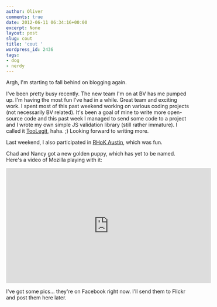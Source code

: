 ```yaml
---
author: Oliver
comments: true
date: 2012-06-11 06:34:16+00:00
excerpt: None
layout: post
slug: cout
title: 'cout '
wordpress_id: 2436
tags:
- dog
- nerdy
---
```


Argh, I'm starting to fall behind on blogging again.

I've been pretty busy recently. The new team I'm on at BV has me pumped up. I'm having the most fun I've had in a while. Great team and exciting work. I spent most of this past weekend working on various coding projects (not necessarily BV related). It's been a goal of mine to write more open-source code and this past week I managed to send some code to a project and I wrote my own simple JS validation library (still rather immature). I called it <a href="https://github.com/owiber/toolegit">TooLegit</a>, haha. ;) Looking forward to writing more.

Last weekend, I also participated in <a href="http://rhokaustin.org">RHoK Austin</a>, which was fun.

Chad and Nancy got a new golden puppy, which has yet to be named. Here's a video of Mozilla playing with it:

<iframe width="560" height="315" src="http://www.youtube.com/embed/cwTZ6m-VOJM" frameborder="0" allowfullscreen></iframe>

I've got some pics... they're on Facebook right now. I'll send them to Flickr and post them here later.